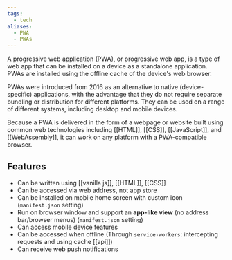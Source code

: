 ```yaml
---
tags:
  - tech
aliases:
  - PWA
  - PWAs
---
```

A progressive web application (PWA), or progressive web app, is a type of web app that can be installed on a device as a standalone application.
PWAs are installed using the offline cache of the device's web browser.

PWAs were introduced from 2016 as an alternative to native (device-specific) applications, with the advantage that they do not require separate bundling or distribution for different platforms.
They can be used on a range of different systems, including desktop and mobile devices.

Because a PWA is delivered in the form of a webpage or website built using common web technologies including [[HTML]], [[CSS]], [[JavaScript]], and [[WebAssembly]], it can work on any platform with a PWA-compatible browser.

## Features

- Can be written using [[vanilla js]], [[HTML]], [[CSS]]
- Can be accessed via web address, not app store
- Can be installed on mobile home screen with custom icon (`manifest.json` setting)
- Run on browser window and support an **app-like view** (no address bar/browser menus) (`manifest.json` setting)
- Can access mobile device features
- Can be accessed when offline (Through `service-workers`: intercepting requests and using cache [[api]])
- Can receive web push notifications